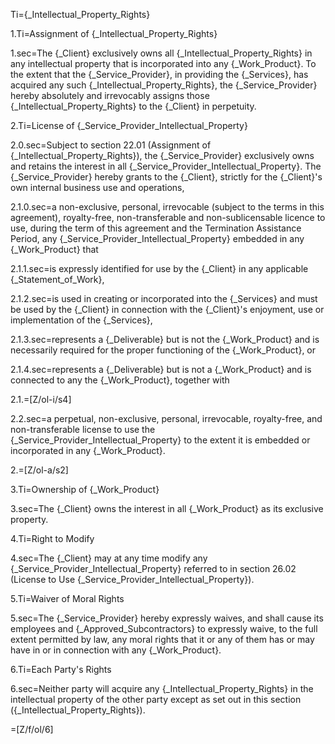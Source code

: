 Ti={_Intellectual_Property_Rights}

1.Ti=Assignment of {_Intellectual_Property_Rights}

1.sec=The {_Client} exclusively owns all {_Intellectual_Property_Rights} in any intellectual property that is incorporated into any {_Work_Product}. To the extent that the {_Service_Provider}, in providing the {_Services}, has acquired any such {_Intellectual_Property_Rights}, the {_Service_Provider} hereby absolutely and irrevocably assigns those {_Intellectual_Property_Rights} to the {_Client} in perpetuity.

2.Ti=License of {_Service_Provider_Intellectual_Property}

2.0.sec=Subject to section 22.01 (Assignment of {_Intellectual_Property_Rights}), the {_Service_Provider} exclusively owns and retains the interest in all {_Service_Provider_Intellectual_Property}. The {_Service_Provider} hereby grants to the {_Client}, strictly for the {_Client}'s own internal business use and operations,

2.1.0.sec=a non-exclusive, personal, irrevocable (subject to the terms in this agreement), royalty-free, non-transferable and non-sublicensable licence to use, during the term of this agreement and the Termination Assistance Period, any {_Service_Provider_Intellectual_Property} embedded in any {_Work_Product} that

2.1.1.sec=is expressly identified for use by the {_Client} in any applicable {_Statement_of_Work},

2.1.2.sec=is used in creating or incorporated into the {_Services} and must be used by the {_Client} in connection with the {_Client}'s enjoyment, use or implementation of the {_Services},

2.1.3.sec=represents a {_Deliverable} but is not the {_Work_Product} and is necessarily required for the proper functioning of the {_Work_Product}, or

2.1.4.sec=represents a {_Deliverable} but is not a {_Work_Product} and is connected to any the {_Work_Product}, together with

2.1.=[Z/ol-i/s4]

2.2.sec=a perpetual, non-exclusive, personal, irrevocable, royalty-free, and non-transferable license to use the {_Service_Provider_Intellectual_Property} to the extent it is embedded or incorporated in any {_Work_Product}.

2.=[Z/ol-a/s2]

3.Ti=Ownership of {_Work_Product}

3.sec=The {_Client} owns the interest in all {_Work_Product} as its exclusive property.

4.Ti=Right to Modify

4.sec=The {_Client} may at any time modify any {_Service_Provider_Intellectual_Property} referred to in section 26.02 (License to Use {_Service_Provider_Intellectual_Property}).

5.Ti=Waiver of Moral Rights

5.sec=The {_Service_Provider} hereby expressly waives, and shall cause its employees and {_Approved_Subcontractors} to expressly waive, to the full extent permitted by law, any moral rights that it or any of them has or may have in or in connection with any {_Work_Product}.

6.Ti=Each Party's Rights

6.sec=Neither party will acquire any {_Intellectual_Property_Rights} in the intellectual property of the other party except as set out in this section ({_Intellectual_Property_Rights}).

=[Z/f/ol/6]
